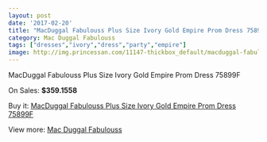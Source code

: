 ```yaml
---
layout: post
date: '2017-02-20'
title: "MacDuggal Fabulouss Plus Size Ivory Gold Empire Prom Dress 75899F"
category: Mac Duggal Fabulouss
tags: ["dresses","ivory","dress","party","empire"]
image: http://img.princessan.com/11147-thickbox_default/macduggal-fabulouss-plus-size-ivory-gold-empire-prom-dress-75899f.jpg
---
```

MacDuggal Fabulouss Plus Size Ivory Gold Empire Prom Dress 75899F

On Sales: **$359.1558**
<a href="https://www.princessan.com/en/mac-duggal-fabulouss/5069-macduggal-fabulouss-plus-size-ivory-gold-empire-prom-dress-75899f.html"><amp-img layout="responsive" width="600" height="600" src="//img.princessan.com/11147-thickbox_default/macduggal-fabulouss-plus-size-ivory-gold-empire-prom-dress-75899f.jpg" alt="MacDuggal Fabulouss Plus Size Ivory Gold Empire Prom Dress 75899F 0" /></a>

Buy it: [MacDuggal Fabulouss Plus Size Ivory Gold Empire Prom Dress 75899F](https://www.princessan.com/en/mac-duggal-fabulouss/5069-macduggal-fabulouss-plus-size-ivory-gold-empire-prom-dress-75899f.html "MacDuggal Fabulouss Plus Size Ivory Gold Empire Prom Dress 75899F")

View more: [Mac Duggal Fabulouss](https://www.princessan.com/en/40-mac-duggal-fabulouss "Mac Duggal Fabulouss")